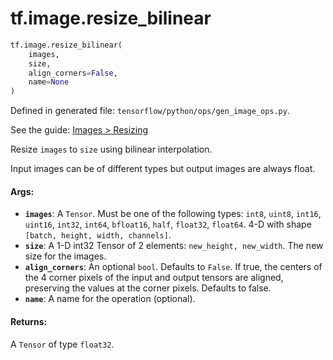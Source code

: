 <div itemscope itemtype="http://developers.google.com/ReferenceObject">
<meta itemprop="name" content="tf.image.resize_bilinear" />
</div>

# tf.image.resize_bilinear

``` python
tf.image.resize_bilinear(
    images,
    size,
    align_corners=False,
    name=None
)
```



Defined in generated file: `tensorflow/python/ops/gen_image_ops.py`.

See the guide: [Images > Resizing](../../../../api_guides/python/image.md#Resizing)

Resize `images` to `size` using bilinear interpolation.

Input images can be of different types but output images are always float.

#### Args:

* <b>`images`</b>: A `Tensor`. Must be one of the following types: `int8`, `uint8`, `int16`, `uint16`, `int32`, `int64`, `bfloat16`, `half`, `float32`, `float64`.
    4-D with shape `[batch, height, width, channels]`.
* <b>`size`</b>:  A 1-D int32 Tensor of 2 elements: `new_height, new_width`.  The
    new size for the images.
* <b>`align_corners`</b>: An optional `bool`. Defaults to `False`.
    If true, the centers of the 4 corner pixels of the input and output tensors are
    aligned, preserving the values at the corner pixels. Defaults to false.
* <b>`name`</b>: A name for the operation (optional).


#### Returns:

A `Tensor` of type `float32`.